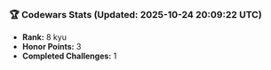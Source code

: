 ### 🏆 Codewars Stats (Updated: 2025-10-24 20:09:22 UTC)

- **Rank:** 8 kyu
- **Honor Points:** 3
- **Completed Challenges:** 1
